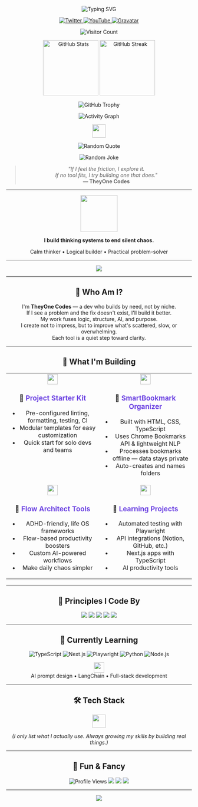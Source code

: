 <p align="center">
  <img src="https://readme-typing-svg.demolab.com?font=Fira+Code&weight=700&size=32&pause=1200&color=6E45E2&center=true&vCenter=true&multiline=true&width=900&height=60&lines=I+build+thinking+systems+to+end+silent+chaos." alt="Typing SVG" />
</p>

<p align="center">
  <a href="https://twitter.com/theyonecodes">
    <img src="https://img.shields.io/badge/Twitter-1DA1F2?style=for-the-badge&logo=twitter&logoColor=white" alt="Twitter" />
  </a>
  <a href="https://youtube.com/@theyonecodes">
    <img src="https://img.shields.io/badge/YouTube-FF0000?style=for-the-badge&logo=youtube&logoColor=white" alt="YouTube" />
  </a>
  <a href="https://gravatar.com/theyonecodes">
    <img src="https://img.shields.io/badge/Gravatar-1E8CBE?style=for-the-badge&logo=gravatar&logoColor=white" alt="Gravatar" />
  </a>
</p>

<p align="center">
  <img src="https://visitor-badge.glitch.me/badge?page_id=theyonecodes.theyonecodes" alt="Visitor Count"/>
</p>

<p align="center">
  <img src="https://github-readme-stats.vercel.app/api?username=theyonecodes&show_icons=true&theme=radical" height="150" alt="GitHub Stats" />
  <img src="https://github-readme-streak-stats.herokuapp.com/?user=theyonecodes&theme=dark" height="150" alt="GitHub Streak" />
</p>

<p align="center">
  <img src="https://github-profile-trophy.vercel.app/?username=theyonecodes&theme=onedark" alt="GitHub Trophy" />
</p>

<p align="center">
  <img src="https://activity-graph.herokuapp.com/graph?username=theyonecodes&theme=react-dark" alt="Activity Graph" />
</p>

<p align="center">
  <img src="https://skillicons.dev/icons?i=python,typescript,js,html,css,nodejs,react,notion,github,ai" height="36"/>
</p>

<p align="center">
  <img src="https://quotes-github-readme.vercel.app/api?type=horizontal&theme=dark" alt="Random Quote" />
</p>

<p align="center">
  <img src="https://readme-jokes.vercel.app/api?theme=default" alt="Random Joke" />
</p>

<blockquote align="center">
  <em>
    "If I feel the friction, I explore it.<br>
    If no tool fits, I try building one that does."
  </em>
  <br />
  <strong>— TheyOne Codes</strong>
</blockquote>

---

<p align="center">
  <img src="https://media.giphy.com/media/v1.Y2lkPTc5MGI3NjExZ2NvM3I5bTN3d2ZzNHJqMGp3MGQxaWJrbGtsdG1mM2ZkczJ1Y2E2dCZlcD12MV9naWZzX3NlYXJjaCZjdD1n/oYQ9HRm5Mo7VXeMNVR/giphy.gif" width="100" height="100" />
</p>
<p align="center"><strong>I build thinking systems to end silent chaos.</strong></p>
<p align="center">Calm thinker • Logical builder • Practical problem-solver</p>

---

<p align="center">
  <img src="https://img.shields.io/static/v1?label=Philosophy&message=If%20I%20see%20the%20problem%2C%20I%20build%20the%20fix.&color=6E45E2&style=for-the-badge" />
</p>

---

<h2 align="center">🧠 Who Am I?</h2>
<p align="center">
  I'm <b>TheyOne Codes</b> — a dev who builds by need, not by niche.<br>
  If I see a problem and the fix doesn't exist, I'll build it better.<br>
  My work fuses logic, structure, AI, and purpose.<br>
  I create not to impress, but to improve what's scattered, slow, or overwhelming.<br>
  Each tool is a quiet step toward clarity.
</p>

---

<h2 align="center">🧰 What I'm Building</h2>
<table align="center" width="100%">
  <tr>
    <td align="center" valign="top" width="50%">
      <img src="https://skillicons.dev/icons?i=template,githubactions,eslint,prettier,ts,nodejs" height="28"/><br/>
      <h3>🚀 <span style="color:#6E45E2">Project Starter Kit</span></h3>
      <ul>
        <li>Pre-configured linting, formatting, testing, CI</li>
        <li>Modular templates for easy customization</li>
        <li>Quick start for solo devs and teams</li>
      </ul>
    </td>
    <td align="center" valign="top" width="50%">
      <img src="https://skillicons.dev/icons?i=chrome,typescript,html,css" height="28"/><br/>
      <h3>🔖 <span style="color:#6E45E2">SmartBookmark Organizer</span></h3>
      <ul>
        <li>Built with HTML, CSS, TypeScript</li>
        <li>Uses Chrome Bookmarks API & lightweight NLP</li>
        <li>Processes bookmarks offline — data stays private</li>
        <li>Auto-creates and names folders</li>
      </ul>
    </td>
  </tr>
  <tr>
    <td align="center" valign="top" width="50%">
      <img src="https://skillicons.dev/icons?i=notion,ai" height="28"/><br/>
      <h3>🧠 <span style="color:#6E45E2">Flow Architect Tools</span></h3>
      <ul>
        <li>ADHD-friendly, life OS frameworks</li>
        <li>Flow-based productivity boosters</li>
        <li>Custom AI-powered workflows</li>
        <li>Make daily chaos simpler</li>
      </ul>
    </td>
    <td align="center" valign="top" width="50%">
      <img src="https://skillicons.dev/icons?i=playwright,github,ts,nextjs,ai" height="28"/><br/>
      <h3>💼 <span style="color:#6E45E2">Learning Projects</span></h3>
      <ul>
        <li>Automated testing with Playwright</li>
        <li>API integrations (Notion, GitHub, etc.)</li>
        <li>Next.js apps with TypeScript</li>
        <li>AI productivity tools</li>
      </ul>
    </td>
  </tr>
</table>

---

<h2 align="center">🧭 Principles I Code By</h2>
<p align="center">
  <img src="https://img.shields.io/badge/Systems-%3E%20Shortcuts-6E45E2?style=for-the-badge" />
  <img src="https://img.shields.io/badge/Clarity-%3E%20Complexity-6E45E2?style=for-the-badge" />
  <img src="https://img.shields.io/badge/Intent-%3E%20Speed-6E45E2?style=for-the-badge" />
  <img src="https://img.shields.io/badge/Solve-%3E%20Ship-6E45E2?style=for-the-badge" />
  <img src="https://img.shields.io/badge/Quiet-%3E%20Noise-6E45E2?style=for-the-badge" />
</p>

---

<h2 align="center">🚧 Currently Learning</h2>
<p align="center">
  <img src="https://img.shields.io/badge/TypeScript-007ACC?style=for-the-badge&logo=typescript&logoColor=white" alt="TypeScript">
  <img src="https://img.shields.io/badge/Next.js-000000?style=for-the-badge&logo=next.js&logoColor=white" alt="Next.js">
  <img src="https://img.shields.io/badge/Playwright-2EAD33?style=for-the-badge&logo=playwright&logoColor=white" alt="Playwright">
  <img src="https://img.shields.io/badge/Python-3776AB?style=for-the-badge&logo=python&logoColor=white" alt="Python">
  <img src="https://img.shields.io/badge/Node.js-339933?style=for-the-badge&logo=node.js&logoColor=white" alt="Node.js">
</p>
<p align="center">
  <img src="https://skillicons.dev/icons?i=langchain,ai,fullstack" height="28"/>
  <br/>AI prompt design • LangChain • Full-stack development
</p>

---

<h2 align="center">🛠️ Tech Stack</h2>
<p align="center">
  <img src="https://skillicons.dev/icons?i=js,ts,react,html,css,python,nodejs,notion,github,ai" height="36"/>
</p>
<p align="center"><i>(I only list what I actually use. Always growing my skills by building real things.)</i></p>

---

<h2 align="center">🌟 Fun & Fancy</h2>
<p align="center">
  <img src="https://komarev.com/ghpvc/?username=theyonecodes&style=for-the-badge&color=6E45E2" alt="Profile Views"/>
  <img src="https://img.shields.io/github/followers/theyonecodes?label=Follow&style=for-the-badge&color=6E45E2"/>
  <img src="https://badges.pufler.dev/years/theyonecodes?style=for-the-badge&color=6E45E2"/>
  <img src="https://badges.pufler.dev/repos/theyonecodes?style=for-the-badge&color=6E45E2"/>
</p>

---

<p align="center">
  <img src="https://capsule-render.vercel.app/api?type=waving&color=6E45E2&height=100&section=footer"/>
</p>
